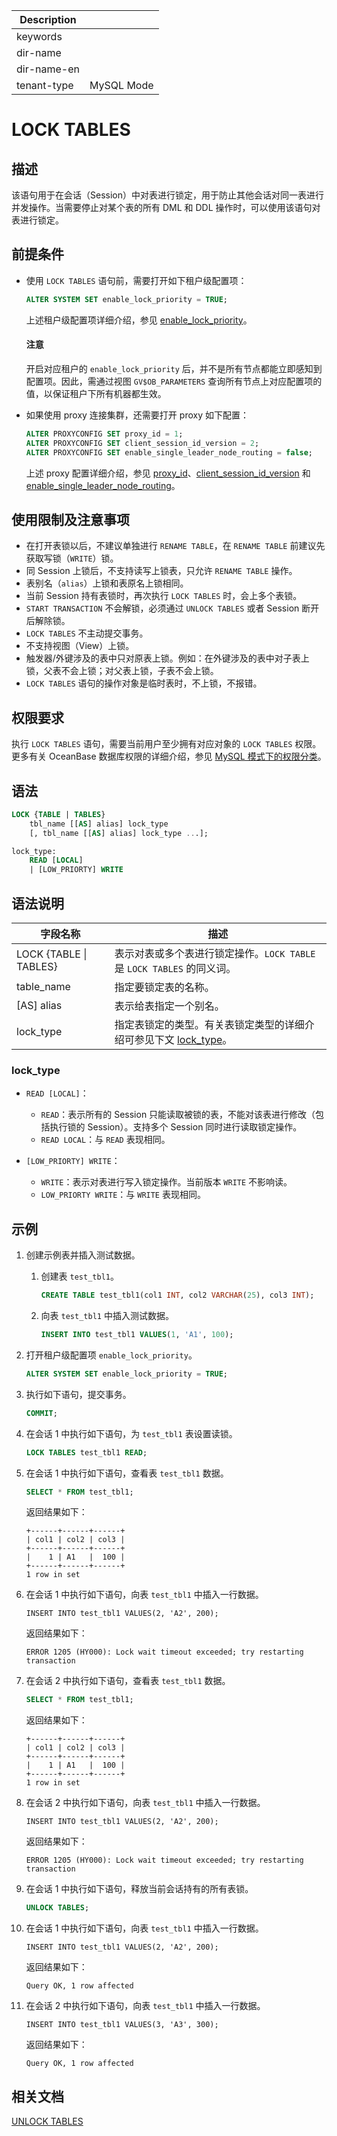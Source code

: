 | Description   |                 |
|---------------|-----------------|
| keywords      |                 |
| dir-name      |                 |
| dir-name-en   |                 |
| tenant-type   | MySQL Mode      |

# LOCK TABLES

## 描述

该语句用于在会话（Session）中对表进行锁定，用于防止其他会话对同一表进行并发操作。当需要停止对某个表的所有 DML 和 DDL 操作时，可以使用该语句对表进行锁定。

## 前提条件

* 使用 `LOCK TABLES` 语句前，需要打开如下租户级配置项：

    ```sql
    ALTER SYSTEM SET enable_lock_priority = TRUE;
    ```

    上述租户级配置项详细介绍，参见 [enable_lock_priority](../../../../800.configuration-items-and-system-variables/100.system-configuration-items/400.tenant-level-configuration-items/2750.enable_lock_priority.md)。

    <main id="notice" type='notice'>
      <h4>注意</h4>
      <p>开启对应租户的 <code>enable_lock_priority</code> 后，并不是所有节点都能立即感知到配置项。因此，需通过视图 <code>GV$OB_PARAMETERS</code> 查询所有节点上对应配置项的值，以保证租户下所有机器都生效。</p>
    </main>

* 如果使用 proxy 连接集群，还需要打开 proxy 如下配置：

    ```sql
    ALTER PROXYCONFIG SET proxy_id = 1;
    ALTER PROXYCONFIG SET client_session_id_version = 2;
    ALTER PROXYCONFIG SET enable_single_leader_node_routing = false;
    ```

    上述 proxy 配置详细介绍，参见 [proxy_id](https://www.oceanbase.com/docs/common-odp-doc-cn-1000000001409988)、[client_session_id_version](https://www.oceanbase.com/docs/common-odp-doc-cn-1000000001410074) 和 [enable_single_leader_node_routing](https://www.oceanbase.com/docs/common-odp-doc-cn-1000000001410098)。

## 使用限制及注意事项

* 在打开表锁以后，不建议单独进行 `RENAME TABLE`，在 `RENAME TABLE` 前建议先获取写锁（`WRITE`）锁。
* 同 Session 上锁后，不支持读写上锁表，只允许 `RENAME TABLE` 操作。
* 表别名（`alias`）上锁和表原名上锁相同。
* 当前 Session 持有表锁时，再次执行 `LOCK TABLES` 时，会上多个表锁。
* `START TRANSACTION` 不会解锁，必须通过 `UNLOCK TABLES` 或者 Session 断开后解除锁。
* `LOCK TABLES` 不主动提交事务。
* 不支持视图（View）上锁。
* 触发器/外键涉及的表中只对原表上锁。例如：在外键涉及的表中对子表上锁，父表不会上锁；对父表上锁，子表不会上锁。
* `LOCK TABLES` 语句的操作对象是临时表时，不上锁，不报错。

## 权限要求

执行 `LOCK TABLES` 语句，需要当前用户至少拥有对应对象的 `LOCK TABLES` 权限。更多有关 OceanBase 数据库权限的详细介绍，参见 [MySQL 模式下的权限分类](../../../../../600.manage/500.security-and-permissions/300.access-control/200.user-and-permission/200.permission-of-mysql-mode/100.permission-classification-of-mysql.md)。

## 语法

```sql
LOCK {TABLE | TABLES}
    tbl_name [[AS] alias] lock_type
    [, tbl_name [[AS] alias] lock_type ...];

lock_type:
    READ [LOCAL]
    | [LOW_PRIORTY] WRITE
```

## 语法说明

|       **字段名称**     | **描述** |
|------------------------|----------|
| LOCK {TABLE \| TABLES} | 表示对表或多个表进行锁定操作。`LOCK TABLE` 是 `LOCK TABLES` 的同义词。|
| table_name             | 指定要锁定表的名称。|
| [AS] alias             | 表示给表指定一个别名。|
| lock_type              | 指定表锁定的类型。有关表锁定类型的详细介绍可参见下文 [lock_type](#lock_type)。|

### lock_type

* `READ [LOCAL]`：

  * `READ`：表示所有的 Session 只能读取被锁的表，不能对该表进行修改（包括执行锁的 Session）。支持多个 Session 同时进行读取锁定操作。
  * `READ LOCAL`：与 `READ` 表现相同。

* `[LOW_PRIORTY] WRITE`：

  * `WRITE`：表示对表进行写入锁定操作。当前版本 `WRITE` 不影响读。
  * `LOW_PRIORTY WRITE`：与 `WRITE` 表现相同。

## 示例

1. 创建示例表并插入测试数据。

   1. 创建表 `test_tbl1`。

       ```sql
       CREATE TABLE test_tbl1(col1 INT, col2 VARCHAR(25), col3 INT);
       ```

   2. 向表 `test_tbl1` 中插入测试数据。

       ```sql
       INSERT INTO test_tbl1 VALUES(1, 'A1', 100);
       ```

2. 打开租户级配置项 `enable_lock_priority`。

    ```sql
    ALTER SYSTEM SET enable_lock_priority = TRUE;
    ```

3. 执行如下语句，提交事务。

    ```sql
    COMMIT;
    ```

4. 在会话 1 中执行如下语句，为 `test_tbl1` 表设置读锁。

    ```sql
    LOCK TABLES test_tbl1 READ;
    ```

5. 在会话 1 中执行如下语句，查看表 `test_tbl1` 数据。

    ```sql
    SELECT * FROM test_tbl1;
    ```

    返回结果如下：

    ```shell
    +------+------+------+
    | col1 | col2 | col3 |
    +------+------+------+
    |    1 | A1   |  100 |
    +------+------+------+
    1 row in set
    ```

6. 在会话 1 中执行如下语句，向表 `test_tbl1` 中插入一行数据。

    ```shell
    INSERT INTO test_tbl1 VALUES(2, 'A2', 200);
    ```

    返回结果如下：

    ```shell
    ERROR 1205 (HY000): Lock wait timeout exceeded; try restarting transaction
    ```

7. 在会话 2 中执行如下语句，查看表 `test_tbl1` 数据。

    ```sql
    SELECT * FROM test_tbl1;
    ```

    返回结果如下：

    ```shell
    +------+------+------+
    | col1 | col2 | col3 |
    +------+------+------+
    |    1 | A1   |  100 |
    +------+------+------+
    1 row in set
    ```

8. 在会话 2 中执行如下语句，向表 `test_tbl1` 中插入一行数据。

    ```shell
    INSERT INTO test_tbl1 VALUES(2, 'A2', 200);
    ```

    返回结果如下：

    ```shell
    ERROR 1205 (HY000): Lock wait timeout exceeded; try restarting transaction
    ```

9. 在会话 1 中执行如下语句，释放当前会话持有的所有表锁。

    ```sql
    UNLOCK TABLES;
    ```

10. 在会话 1 中执行如下语句，向表 `test_tbl1` 中插入一行数据。

    ```shell
    INSERT INTO test_tbl1 VALUES(2, 'A2', 200);
    ```

    返回结果如下：

    ```shell
    Query OK, 1 row affected
    ```

11. 在会话 2 中执行如下语句，向表 `test_tbl1` 中插入一行数据。

    ```shell
    INSERT INTO test_tbl1 VALUES(3, 'A3', 300);
    ```

    返回结果如下：

    ```shell
    Query OK, 1 row affected
    ```

## 相关文档

[UNLOCK TABLES](8950.unlock-tables-of-mysql-mode.md)

